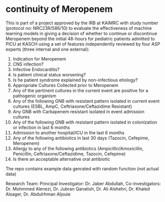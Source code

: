 # continuity of Meropenem
This is part of a project approved by the IRB at KAIMRC with study number (protocol no: NRC23R/586/10) to evaluate the effectiveness of machine learning models in giving a decision of whether to continue or discontinue Meropenem beyond the initial 48-hours for pediatric patients admitted to PICU at KASCH using a set of features independently reviewed by four ASP experts (three internal and one external): 
  1. Indication for Meropenem
  2. CNS infection?
  3. Infective Endocarditis?
  4. Is patient clinical status worsening?
  5. Is he patient syndrome explained by non-infectious etiology?
  6. Appropriate Cultures Collected prior to Meropenem
  7. Any of the pertinent cultures in the current event are positive for a pathogenic organism
  8. Any of the following GNB with resistant pattern isolated in current event cultures (ESBL, AmpC, Ceftriaxone/Ceftazidime Resistant)
  9. Any  GNB with Carbapenem resistant isolated in event admission cultures
  10. Any of the following GNB with resistant pattern isolated in colonization or infection in last 6 months
  11. Admission to another hospital/ICU in the last 6 months
  12. Any of the following antibiotics in last 30 days (Tazocin, Cefepime, Meropenem)
  13. Allergy to any of the following antibiotics (Ampicillin/Amoxicillin, Penicillin, Ceftriaxone/Ceftazidime, Tazocin, Cefepime)
  14. Is there an acceptable alternative oral antibiotic

The repo contains example data genrated with random function (not actual data)  

Research Team: 
Principal Investigator: Dr. Jaber Abdullah, 
Co-investigators: 
Dr. Mohmmed Alenezi, Dr. Jubran Qanatish, Dr. Ali Alshehri, Dr. Khaled Alsager, Dr. Abdulrhman Aljouie 

